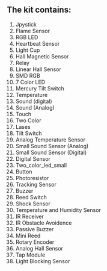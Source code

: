 ## The kit contains:
  1. Jpystick
  2. Flame Sensor
  3. RGB LED
  4. Heartbeat Sensor
  5. Light Cup
  6. Hall Magnetic Sensor
  7. Relay
  8. Linear Hall Sensor
  9. SMD RGB
  10. 7 Color LED
  11. Mercury Tilt Switch
  12. Temperature
  13. Sound (digital)
  14. Sound (Analog)
  15. Touch
  16. Two Color
  17. Lases
  18. Tilt Switch
  19. Analog Temperature Sensor
  20. Small Sound Sensor (Analog)
  20. Small Sound Sensor (Digital)
  21. Digital Sensor
  22. Two_color_led_small 
  23. Button
  24. Photoresistor
  25. Tracking Sensor
  26. Buzzer
  27. Reed Switch
  28. Shock Sensor
  29. Temperature and Humidity Sensor
  30. IR Receiver
  31. IR Obstacle Avoidence
  32. Passive Buzzer
  33. Mini Reed
  34. Rotary Encoder
  35. Analog Hall Sensor
  36. Tap Module
  37. Light Blocking Sensor
